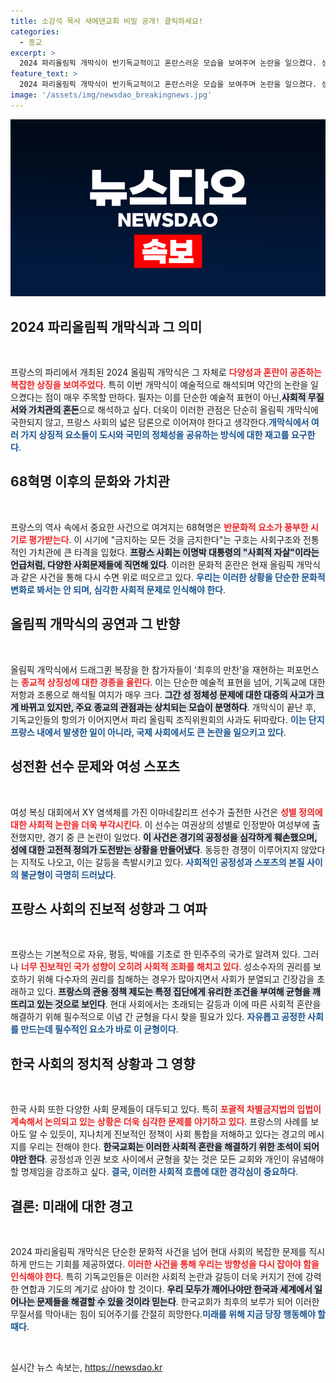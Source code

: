 ```yaml
---
title: 소강석 목사 새에덴교회 비밀 공개! 클릭하세요!
categories:
  - 종교
excerpt: >
  2024 파리올림픽 개막식이 반기독교적이고 혼란스러운 모습을 보여주며 논란을 일으켰다. 성소수자와 관련한 과도한 정책이 사회적 갈등을 조장하고 있는 가운데, 이번 사건은 한국 사회에도 경각심을 불러일으킬 필요성이 있다.
feature_text: >
  2024 파리올림픽 개막식이 반기독교적이고 혼란스러운 모습을 보여주며 논란을 일으켰다. 성소수자와 관련한 과도한 정책이 사회적 갈등을 조장하고 있는 가운데, 이번 사건은 한국 사회에도 경각심을 불러일으킬 필요성이 있다.
image: '/assets/img/newsdao_breakingnews.jpg'
---
```


<p><img src="/assets/img/newsdao_breakingnews.jpg" alt="cryptoinkorea 속보" /></p>

<h2 data-ke-size="size26">2024 파리올림픽 개막식과 그 의미</h2>

<p data-ke-size="size16">&nbsp;</p>

<p>프랑스의 파리에서 개최된 2024 올림픽 개막식은 그 자체로 <b><span style="color: #ee2323;">다양성과 혼란이 공존하는 복잡한 상징을 보여주었다</span></b>. 특히 이번 개막식이 예술적으로 해석되며 약간의 논란을 일으켰다는 점이 매우 주목할 만하다. 필자는 이를 단순한 예술적 표현이 아닌,<b><span style="background-color: #21538527;">사회적 무질서와 가치관의 혼돈</span></b>으로 해석하고 싶다. 더욱이 이러한 관점은 단순히 올림픽 개막식에 국한되지 않고, 프랑스 사회의 넓은 담론으로 이어져야 한다고 생각한다.<b><span style="color: #1a5490;">개막식에서 여러 가지 상징적 요소들이 도시와 국민의 정체성을 공유하는 방식에 대한 재고를 요구한다</span></b>.</p>

<h2 data-ke-size="size26">68혁명 이후의 문화와 가치관</h2>

<p data-ke-size="size16">&nbsp;</p>

<p>프랑스의 역사 속에서 중요한 사건으로 여겨지는 68혁명은 <b><span style="color: #ee2323;">반문화적 요소가 풍부한 시기로 평가받는다</span></b>. 이 시기에 "금지하는 모든 것을 금지한다"는 구호는 사회구조와 전통적인 가치관에 큰 타격을 입혔다. <b><span style="background-color: #21538527;">프랑스 사회는 이명박 대통령의 "사회적 자살"이라는 언급처럼, 다양한 사회문제들에 직면해 있다</span></b>. 이러한 문화적 혼란은 현재 올림픽 개막식과 같은 사건을 통해 다시 수면 위로 떠오르고 있다. <b><span style="color: #1a5490;">우리는 이러한 상황을 단순한 문화적 변화로 봐서는 안 되며, 심각한 사회적 문제로 인식해야 한다</span></b>.</p>

<h2 data-ke-size="size26">올림픽 개막식의 공연과 그 반향</h2>

<p data-ke-size="size16">&nbsp;</p>

<p>올림픽 개막식에서 드래그퀸 복장을 한 참가자들이 ‘최후의 만찬’을 재현하는 퍼포먼스는 <b><span style="color: #ee2323;">종교적 상징성에 대한 경종을 울린다</span></b>. 이는 단순한 예술적 표현을 넘어, 기독교에 대한 저항과 조롱으로 해석될 여지가 매우 크다. <b><span style="background-color: #21538527;">그간 성 정체성 문제에 대한 대중의 사고가 크게 바뀌고 있지만, 주요 종교의 관점과는 상치되는 모습이 분명하다</span></b>. 개막식이 끝난 후, 기독교인들의 항의가 이어지면서 파리 올림픽 조직위원회의 사과도 뒤따랐다. <b><span style="color: #1a5490;">이는 단지 프랑스 내에서 발생한 일이 아니라, 국제 사회에서도 큰 논란을 일으키고 있다</span></b>.</p>

<h2 data-ke-size="size26">성전환 선수 문제와 여성 스포츠</h2>

<p data-ke-size="size16">&nbsp;</p>

<p>여성 복싱 대회에서 XY 염색체를 가진 이마네칼리프 선수가 출전한 사건은 <b><span style="color: #ee2323;">성별 정의에 대한 사회적 논란을 더욱 부각시킨다</span></b>. 이 선수는 여권상의 성별로 인정받아 여성부에 출전했지만, 경기 중 큰 논란이 일었다. <b><span style="background-color: #21538527;">이 사건은 경기의 공정성을 심각하게 훼손했으며, 성에 대한 고전적 정의가 도전받는 상황을 만들어냈다</span></b>. 동등한 경쟁이 이루어지지 않았다는 지적도 나오고, 이는 갈등을 촉발시키고 있다. <b><span style="color: #1a5490;">사회적인 공정성과 스포츠의 본질 사이의 불균형이 극명히 드러났다</span></b>.</p>

<h2 data-ke-size="size26">프랑스 사회의 진보적 성향과 그 여파</h2>

<p data-ke-size="size16">&nbsp;</p>

<p>프랑스는 기본적으로 자유, 평등, 박애를 기초로 한 민주주의 국가로 알려져 있다. 그러나 <b><span style="color: #ee2323;">너무 진보적인 국가 성향이 오히려 사회적 조화를 해치고 있다</span></b>. 성소수자의 권리를 보호하기 위해 다수자의 권리를 침해하는 경우가 많아지면서 사회가 분열되고 긴장감을 초래하고 있다. <b><span style="background-color: #21538527;">프랑스의 관용 정책 제도는 특정 집단에게 유리한 조건을 부여해 균형을 깨뜨리고 있는 것으로 보인다</span></b>. 현대 사회에서는 초래되는 갈등과 이에 따른 사회적 혼란을 해결하기 위해 필수적으로 이념 간 균형을 다시 찾을 필요가 있다. <b><span style="color: #1a5490;">자유롭고 공정한 사회를 만드는데 필수적인 요소가 바로 이 균형이다</span></b>.</p>

<h2 data-ke-size="size26">한국 사회의 정치적 상황과 그 영향</h2>

<p data-ke-size="size16">&nbsp;</p>

<p>한국 사회 또한 다양한 사회 문제들이 대두되고 있다. 특히 <b><span style="color: #ee2323;">포괄적 차별금지법의 입법이 계속해서 논의되고 있는 상황은 더욱 심각한 문제를 야기하고 있다</span></b>. 프랑스의 사례를 보아도 알 수 있듯이, 지나치게 진보적인 정책이 사회 통합을 저해하고 있다는 경고의 메시지를 우리는 전해야 한다. <b><span style="background-color: #21538527;">한국교회는 이러한 사회적 혼란을 해결하기 위한 초석이 되어야만 한다</span></b>. 공정성과 인권 보호 사이에서 균형을 찾는 것은 모든 교회와 개인이 유념해야 할 명제임을 강조하고 싶다. <b><span style="color: #1a5490;">결국, 이러한 사회적 흐름에 대한 경각심이 중요하다</span></b>. </p>

<h2 data-ke-size="size26">결론: 미래에 대한 경고</h2>

<p data-ke-size="size16">&nbsp;</p>

<p>2024 파리올림픽 개막식은 단순한 문화적 사건을 넘어 현대 사회의 복잡한 문제를 직시하게 만드는 기회를 제공하였다. <b><span style="color: #ee2323;">이러한 사건을 통해 우리는 방향성을 다시 잡아야 함을 인식해야 한다</span></b>. 특히 기독교인들은 이러한 사회적 논란과 갈등이 더욱 커지기 전에 강력한 연합과 기도의 계기로 삼아야 할 것이다. <b><span style="background-color: #21538527;">우리 모두가 깨어나야만 한국과 세계에서 일어나는 문제들을 해결할 수 있을 것이라 믿는다</span></b>. 한국교회가 최후의 보루가 되어 이러한 무질서를 막아내는 힘이 되어주기를 간절히 희망한다.<b><span style="color: #1a5490;">미래를 위해 지금 당장 행동해야 할 때다</span></b>.</p>

<p data-ke-size="size16">&nbsp;</p>
실시간 뉴스 속보는, <a href="https://newsdao.kr" rel="dofollow">https://newsdao.kr</a>


